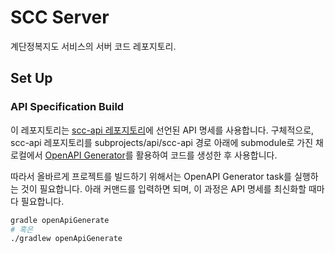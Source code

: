 # SCC Server

계단정복지도 서비스의 서버 코드 레포지토리.

## Set Up

### API Specification Build

이 레포지토리는 [scc-api 레포지토리](https://github.com/Stair-Crusher-Club/scc-api)에 선언된 API 명세를 사용합니다. 구체적으로, scc-api 레포지토리를 subprojects/api/scc-api 경로 아래에 submodule로 가진 채 로컬에서 [OpenAPI Generator](https://openapi-generator.tech/docs/generators/kotlin/)를 활용하여 코드를 생성한 후 사용합니다.

따라서 올바르게 프로젝트를 빌드하기 위해서는 OpenAPI Generator task를 실행하는 것이 필요합니다. 아래 커맨드를 입력하면 되며, 이 과정은 API 명세를 최신화할 때마다 필요합니다.

```bash
gradle openApiGenerate
# 혹은
./gradlew openApiGenerate
```
